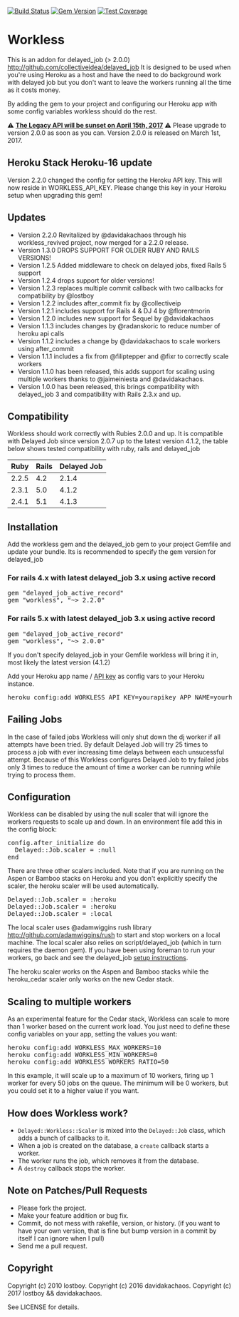 [![Build Status](https://secure.travis-ci.org/lostboy/workless.png?branch=master)](http://travis-ci.org/lostboy/workless)
[![Gem Version](https://badge.fury.io/rb/workless.png)](http://badge.fury.io/rb/workless)
[![Test Coverage](https://coveralls.io/repos/lostboy/workless/badge.png?branch=master)](https://coveralls.io/r/lostboy/workless)

# Workless

This is an addon for delayed_job (> 2.0.0) http://github.com/collectiveidea/delayed_job
It is designed to be used when you're using Heroku as a host and have the need to do background work with delayed job but you don't want to leave the workers running all the time as it costs money.

By adding the gem to your project and configuring our Heroku app with some config variables workless should do the rest.

:warning: **[The Legacy API will be sunset on April 15th, 2017](https://devcenter.heroku.com/changelog-items/862)** :warning:
Please upgrade to version 2.0.0 as soon as you can. Version 2.0.0 is released on March 1st, 2017.

## Heroku Stack Heroku-16 update
Version 2.2.0 changed the config for setting the Heroku API key. This will now reside in WORKLESS_API_KEY. Please change this key in your Heroku setup when upgrading this gem!

## Updates

* Version 2.2.0 Revitalized by @davidakachaos through his workless_revived project, now merged for a 2.2.0 release.
* Version 1.3.0 DROPS SUPPORT FOR OLDER RUBY AND RAILS VERSIONS!
* Version 1.2.5 Added middleware to check on delayed jobs, fixed Rails 5 support
* Version 1.2.4 drops support for older versions!
* Version 1.2.3 replaces multiple commit callback with two callbacks for compatibility by @lostboy
* Version 1.2.2 includes after_commit fix by @collectiveip
* Version 1.2.1 includes support for Rails 4 & DJ 4 by @florentmorin
* Version 1.2.0 includes new support for Sequel by @davidakachaos
* Version 1.1.3 includes changes by @radanskoric to reduce number of heroku api calls
* Version 1.1.2 includes a change by @davidakachaos to scale workers using after_commit
* Version 1.1.1 includes a fix from @filiptepper and @fixr to correctly scale workers
* Version 1.1.0 has been released, this adds support for scaling using multiple workers thanks to @jaimeiniesta and @davidakachaos.
* Version 1.0.0 has been released, this brings compatibility with delayed_job 3 and compatibility with Rails 2.3.x and up.

## Compatibility

Workless should work correctly with Rubies 2.0.0 and up. It is compatible with Delayed Job since version 2.0.7 up to the latest version 4.1.2, the table below shows tested compatibility with ruby, rails and delayed_job

Ruby | Rails  | Delayed Job
---------- | ------ | -----
2.2.5      | 4.2    | 2.1.4
2.3.1      | 5.0    | 4.1.2
2.4.1      | 5.1    | 4.1.3

## Installation

Add the workless gem and the delayed_job gem to your project Gemfile and update your bundle. Its is recommended to specify the gem version for delayed_job

### For rails 4.x with latest delayed_job 3.x using active record

<pre>
gem "delayed_job_active_record"
gem "workless", "~> 2.2.0"
</pre>

### For rails 5.x with latest delayed_job 3.x using active record

<pre>
gem "delayed_job_active_record"
gem "workless", "~> 2.0.0"
</pre>


If you don't specify delayed_job in your Gemfile workless will bring it in, most likely the latest version (4.1.2)

Add your Heroku app name / [API key](https://devcenter.heroku.com/articles/authentication) as config vars to your Heroku instance.

<pre>
heroku config:add WORKLESS_API_KEY=yourapikey APP_NAME=yourherokuappname
</pre>

## Failing Jobs

In the case of failed jobs Workless will only shut down the dj worker if all attempts have been tried. By default Delayed Job will try 25 times to process a job with ever increasing time delays between each unsucessful attempt. Because of this Workless configures Delayed Job to try failed jobs only 3 times to reduce the amount of time a worker can be running while trying to process them.

## Configuration

Workless can be disabled by using the null scaler that will ignore the workers requests to scale up and down. In an environment file add this in the config block:

<pre>
config.after_initialize do
  Delayed::Job.scaler = :null
end
</pre>

There are three other scalers included. Note that if you are running on the Aspen or Bamboo stacks on Heroku and you don't explicitly specify the scaler, the heroku scaler will be used automatically.

<pre>
Delayed::Job.scaler = :heroku
Delayed::Job.scaler = :heroku
Delayed::Job.scaler = :local
</pre>

The local scaler uses @adamwiggins rush library http://github.com/adamwiggins/rush to start and stop workers on a local machine. The local scaler also relies on script/delayed_job (which in turn requires the daemon gem). If you have been using foreman to run your workers, go back and see the delayed_job [setup instructions](https://github.com/collectiveidea/delayed_job/blob/master/README.md).

The heroku scaler works on the Aspen and Bamboo stacks while the heroku_cedar scaler only works on the new Cedar stack.

## Scaling to multiple workers

As an experimental feature for the Cedar stack, Workless can scale to more than 1 worker based on the current work load. You just need to define these config variables on your app, setting the values you want:

<pre>
heroku config:add WORKLESS_MAX_WORKERS=10
heroku config:add WORKLESS_MIN_WORKERS=0
heroku config:add WORKLESS_WORKERS_RATIO=50
</pre>

In this example, it will scale up to a maximum of 10 workers, firing up 1 worker for every 50 jobs on the queue. The minimum will be 0 workers, but you could set it to a higher value if you want.

## How does Workless work?

- `Delayed::Workless::Scaler` is mixed into the `Delayed::Job` class, which adds a bunch of callbacks to it.
- When a job is created on the database, a `create` callback starts a worker.
- The worker runs the job, which removes it from the database.
- A `destroy` callback stops the worker.

## Note on Patches/Pull Requests

* Please fork the project.
* Make your feature addition or bug fix.
* Commit, do not mess with rakefile, version, or history.
  (if you want to have your own version, that is fine but bump version in a commit by itself I can ignore when I pull)
* Send me a pull request.

## Copyright

Copyright (c) 2010 lostboy.
Copyright (c) 2016 davidakachaos.
Copyright (c) 2017 lostboy && davidakachaos.

See LICENSE for details.
